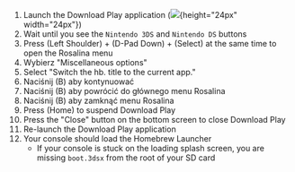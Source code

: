 1. Launch the Download Play application (![](/images/download-play-icon.png){height="24px" width="24px"})
2. Wait until you see the `Nintendo 3DS` and `Nintendo DS` buttons
3. Press (Left Shoulder) + (D-Pad Down) + (Select) at the same time to open the Rosalina menu
4. Wybierz "Miscellaneous options"
5. Select "Switch the hb. title to the current app."
6. Naciśnij (B) aby kontynuować
7. Naciśnij (B) aby powrócić do głównego menu Rosalina
8. Naciśnij (B) aby zamknąć menu Rosalina
9. Press (Home) to suspend Download Play
10. Press the "Close" button on the bottom screen to close Download Play
11. Re-launch the Download Play application
12. Your console should load the Homebrew Launcher
    - If your console is stuck on the loading splash screen, you are missing `boot.3dsx` from the root of your SD card
